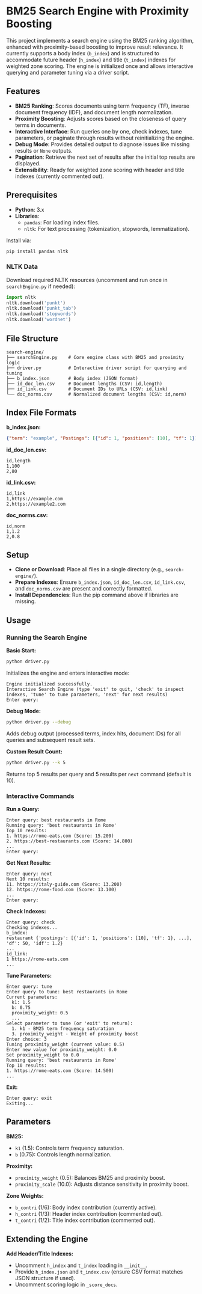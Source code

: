 # BM25 Search Engine with Proximity Boosting

This project implements a search engine using the BM25 ranking algorithm, enhanced with proximity-based boosting to improve result relevance. It currently supports a body index (`b_index`) and is structured to accommodate future header (`h_index`) and title (`t_index`) indexes for weighted zone scoring. The engine is initialized once and allows interactive querying and parameter tuning via a driver script.

## Features

- **BM25 Ranking**: Scores documents using term frequency (TF), inverse document frequency (IDF), and document length normalization.
- **Proximity Boosting**: Adjusts scores based on the closeness of query terms in documents.
- **Interactive Interface**: Run queries one by one, check indexes, tune parameters, or paginate through results without reinitializing the engine.
- **Debug Mode**: Provides detailed output to diagnose issues like missing results or `None` outputs.
- **Pagination**: Retrieve the next set of results after the initial top results are displayed.
- **Extensibility**: Ready for weighted zone scoring with header and title indexes (currently commented out).

## Prerequisites

- **Python**: 3.x
- **Libraries**:
  - `pandas`: For loading index files.
  - `nltk`: For text processing (tokenization, stopwords, lemmatization).

Install via:

```bash
pip install pandas nltk
```

### NLTK Data
Download required NLTK resources (uncomment and run once in `searchEngine.py` if needed):

```python
import nltk
nltk.download('punkt')
nltk.download('punkt_tab')
nltk.download('stopwords')
nltk.download('wordnet')
```

## File Structure

```
search-engine/
├── searchEngine.py    # Core engine class with BM25 and proximity logic
├── driver.py          # Interactive driver script for querying and tuning
├── b_index.json       # Body index (JSON format)
├── id_doc_len.csv     # Document lengths (CSV: id,length)
├── id_link.csv        # Document IDs to URLs (CSV: id,link)
└── doc_norms.csv      # Normalized document lengths (CSV: id,norm)
```

## Index File Formats

**b_index.json:**
```json
{"term": "example", "Postings": [{"id": 1, "positions": [10], "tf": 1}], "df": 50, "idf": 1.2}
```

**id_doc_len.csv:**
```
id,length
1,100
2,80
```

**id_link.csv:**
```
id,link
1,https://example.com
2,https://example2.com
```

**doc_norms.csv:**
```
id,norm
1,1.2
2,0.8
```

## Setup

- **Clone or Download**: Place all files in a single directory (e.g., `search-engine/`).
- **Prepare Indexes**: Ensure `b_index.json`, `id_doc_len.csv`, `id_link.csv`, and `doc_norms.csv` are present and correctly formatted.
- **Install Dependencies**: Run the pip command above if libraries are missing.

## Usage

### Running the Search Engine

**Basic Start:**
```bash
python driver.py
```
Initializes the engine and enters interactive mode:
```
Engine initialized successfully.
Interactive Search Engine (type 'exit' to quit, 'check' to inspect indexes, 'tune' to tune parameters, 'next' for next results)
Enter query:
```

**Debug Mode:**
```bash
python driver.py --debug
```
Adds debug output (processed terms, index hits, document IDs) for all queries and subsequent result sets.

**Custom Result Count:**
```bash
python driver.py --k 5
```
Returns top 5 results per query and 5 results per `next` command (default is 10).

### Interactive Commands

**Run a Query:**
```
Enter query: best restaurants in Rome
Running query: 'best restaurants in Rome'
Top 10 results:
1. https://rome-eats.com (Score: 15.200)
2. https://best-restaurants.com (Score: 14.800)
...
Enter query:
```

**Get Next Results:**
```
Enter query: next
Next 10 results:
11. https://italy-guide.com (Score: 13.200)
12. https://rome-food.com (Score: 13.100)
...
Enter query:
```

**Check Indexes:**
```
Enter query: check
Checking indexes...
b_index:
restaurant {'postings': [{'id': 1, 'positions': [10], 'tf': 1}, ...], 'df': 50, 'idf': 1.2}
...
id_link:
1 https://rome-eats.com
...
```

**Tune Parameters:**
```
Enter query: tune
Enter query to tune: best restaurants in Rome
Current parameters:
  k1: 1.5
  b: 0.75
  proximity_weight: 0.5
  ...
Select parameter to tune (or 'exit' to return):
  1. k1 - BM25 term frequency saturation
  3. proximity_weight - Weight of proximity boost
Enter choice: 3
Tuning proximity_weight (current value: 0.5)
Enter new value for proximity_weight: 0.0
Set proximity_weight to 0.0
Running query: 'best restaurants in Rome'
Top 10 results:
1. https://rome-eats.com (Score: 14.500)
...
```

**Exit:**
```
Enter query: exit
Exiting...
```

## Parameters

**BM25:**
- `k1` (1.5): Controls term frequency saturation.
- `b` (0.75): Controls length normalization.

**Proximity:**
- `proximity_weight` (0.5): Balances BM25 and proximity boost.
- `proximity_scale` (10.0): Adjusts distance sensitivity in proximity boost.

**Zone Weights:**
- `b_contri` (1/6): Body index contribution (currently active).
- `h_contri` (1/3): Header index contribution (commented out).
- `t_contri` (1/2): Title index contribution (commented out).

## Extending the Engine

**Add Header/Title Indexes:**
- Uncomment `h_index` and `t_index` loading in `__init__`.
- Provide `h_index.json` and `t_index.csv` (ensure CSV format matches JSON structure if used).
- Uncomment scoring logic in `_score_docs`.

